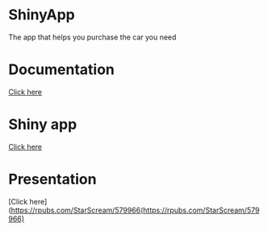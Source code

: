 # ShinyApp

The app that helps you purchase the car you need

# Documentation

[Click here](https://github.com/StarScream777/ShinyApp/blob/master/Documentation.md)

# Shiny app

[Click here](https://starscream.shinyapps.io/Cars_GE/)

# Presentation

[Click here](https://rpubs.com/StarScream/579966(https://rpubs.com/StarScream/579966)
